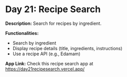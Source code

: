 # Day 21: Recipe Search

**Description:** Search for recipes by ingredient.

**Functionalities:**

- Search by ingredient
- Display recipe details (title, ingredients, instructions)
- Use a recipe API (e.g., Edamam)

**App Link:** Check this recipe search app at https://day21recipesearch.vercel.app/
